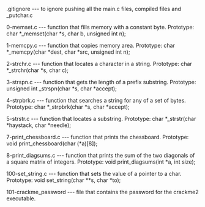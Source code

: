 .gitignore --- to ignore pushing all the main.c files, compiled files and _putchar.c

0-memset.c --- function that fills memory with a constant byte. Prototype: char *_memset(char *s, char b, unsigned int n);

1-memcpy.c --- function that copies memory area. Prototype: char *_memcpy(char *dest, char *src, unsigned int n);

2-strchr.c --- function that locates a character in a string. Prototype: char *_strchr(char *s, char c);

3-strspn.c --- function that gets the length of a prefix substring. Prototype: unsigned int _strspn(char *s, char *accept);

4-strpbrk.c --- function that searches a string for any of a set of bytes. Prototype: char *_strpbrk(char *s, char *accept);

5-strstr.c --- function that locates a substring. Prototype: char *_strstr(char *haystack, char *needle);

7-print_chessboard.c --- function that prints the chessboard. Prototype: void print_chessboard(char (*a)[8]);

8-print_diagsums.c --- function that prints the sum of the two diagonals of a square matrix of integers. Prototype: void print_diagsums(int *a, int size);

100-set_string.c --- function that sets the value of a pointer to a char. Prototype: void set_string(char **s, char *to);

101-crackme_password --- file that contains the password for the crackme2 executable.
